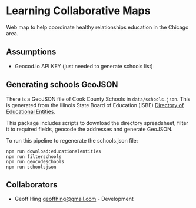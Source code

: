 Learning Collaborative Maps
===========================

Web map to help coordinate healthy relationships education in the Chicago area.

Assumptions
-----------

* Geocod.io API KEY (just needed to generate schools list)

Generating schools GeoJSON
--------------------------

There is a GeoJSON file of Cook County Schools in `data/schools.json`.  This is generated from the Illinois State Board of Education (ISBE) [Directory of Educational Entities](http://www.isbe.net/research/htmls/directories.htm).

This package includes scripts to download the directory spreadsheet, filter it to required fields, geocode the addresses and generate GeoJSON.

To run this pipeline to regenerate the schools.json file:

    npm run download:educationalentities
    npm run filterschools
    npm run geocodeschools
    npm run schoolsjson


Collaborators
-------------

* Geoff Hing <geoffhing@gmail.com> - Development
